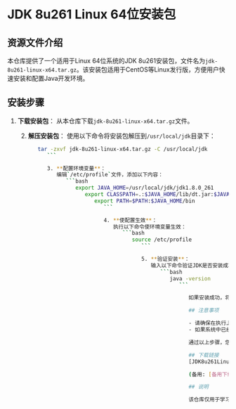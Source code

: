 # JDK 8u261 Linux 64位安装包

## 资源文件介绍

本仓库提供了一个适用于Linux 64位系统的JDK 8u261安装包，文件名为`jdk-8u261-linux-x64.tar.gz`。该安装包适用于CentOS等Linux发行版，方便用户快速安装和配置Java开发环境。

## 安装步骤

1. **下载安装包**：
   从本仓库下载`jdk-8u261-linux-x64.tar.gz`文件。

   2. **解压安装包**：
      使用以下命令将安装包解压到`/usr/local/jdk`目录下：
         ```bash
            tar -zxvf jdk-8u261-linux-x64.tar.gz -C /usr/local/jdk
               ```

               3. **配置环境变量**：
                  编辑`/etc/profile`文件，添加以下内容：
                     ```bash
                        export JAVA_HOME=/usr/local/jdk/jdk1.8.0_261
                           export CLASSPATH=.:$JAVA_HOME/lib/dt.jar:$JAVA_HOME/lib/tools.jar
                              export PATH=$PATH:$JAVA_HOME/bin
                                 ```

                                 4. **使配置生效**：
                                    执行以下命令使环境变量生效：
                                       ```bash
                                          source /etc/profile
                                             ```

                                             5. **验证安装**：
                                                输入以下命令验证JDK是否安装成功：
                                                   ```bash
                                                      java -version
                                                         ```

                                                            如果安装成功，将显示JDK的版本信息。

                                                            ## 注意事项

                                                            - 请确保在执行上述命令时具有足够的权限。
                                                            - 如果系统中已经存在其他版本的JDK，请注意环境变量的配置，避免冲突。

                                                            通过以上步骤，您可以顺利在CentOS等Linux系统上安装并配置JDK 8u261。

                                                            ## 下载链接
                                                            [JDK8u261Linux64位安装包](https://pan.quark.cn/s/2f63d2888aec) 

                                                            (备用: [备用下载](https://pan.baidu.com/s/1QUpoD6lA-riIk7DjcD3gRQ?pwd=1234))

                                                            ## 说明

                                                            该仓库仅用于学习交流，请勿用于商业用途。
